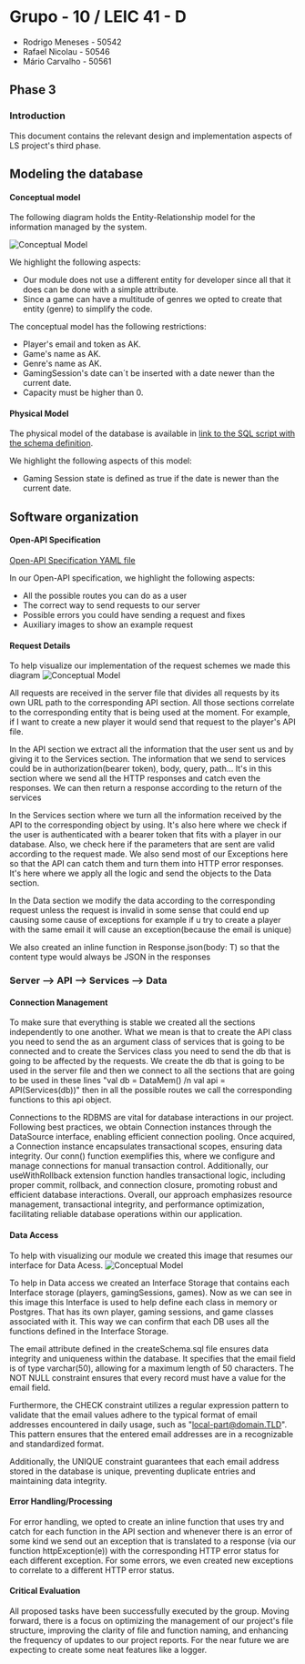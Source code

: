 # Grupo - 10 / LEIC 41 - D
- Rodrigo Meneses - 50542
- Rafael Nicolau - 50546
- Mário Carvalho - 50561

## Phase 3

### Introduction

This document contains the relevant design and implementation aspects of LS project's third phase.

## Modeling the database

#### Conceptual model

The following diagram holds the Entity-Relationship model for the information managed by the system.

![Conceptual Model](assets/ModeloEA.png)

We highlight the following aspects:
-  Our module does not use a different entity for developer since all that it does can be done with a simple attribute.
-  Since a game can have a multitude of genres we opted to create that entity (genre) to simplify the code.

The conceptual model has the following restrictions:
- Player's email and token as AK.
- Game's name as AK.
- Genre's name as AK.
- GamingSession's date can´t be inserted with a date newer than the current date.
- Capacity must be higher than 0.

#### Physical Model

The physical model of the database is available in [link to the SQL script with the schema definition](src/main/sql/createSchema.sql).

We highlight the following aspects of this model:
- Gaming Session state is defined as true if the date is newer than the current date.

## Software organization

#### Open-API Specification

[Open-API Specification YAML file](docs/API-docs%201.0.yaml)

In our Open-API specification, we highlight the following aspects:
- All the possible routes you can do as a user
- The correct way to send requests to our server
- Possible errors you could have sending a request and fixes
- Auxiliary images to show an example request

#### Request Details

To help visualize our implementation of the request schemes we made this diagram
![Conceptual Model](assets/requestDetails.png)

All requests are received in the server file that divides all requests by its own URL path to the corresponding API section. All those sections correlate to the corresponding entity that is being used at the moment.
For example, if I want to create a new player it would send that request to the player's API file.

In the API section we extract all the information that the user sent us and by giving it to the Services section.
The information that we send to services could be in authorization(bearer token), body, query, path...
It's in this section where we send all the HTTP responses and catch even the responses.
We can then return a response according to the return of the services

In the Services section where we turn all the information received by the API to the corresponding object by using.
It's also here where we check if the user is authenticated with a bearer token that fits with a player in our database.
Also, we check here if the parameters that are sent are valid according to the request made.
We also send most of our Exceptions here so that the API can catch them and turn them into HTTP error responses.
It's here where we apply all the logic and send the objects to the Data section.

In the Data section we modify the data according to the corresponding request unless the request is invalid in some sense that could end up causing some cause of exceptions for example if u try to create a player with the same email it will cause an exception(because the email is unique)

We also created an inline function in Response.json(body: T) so that the content type would always be JSON in the responses

### Server --> API --> Services --> Data


#### Connection Management

To make sure that everything is stable we created all the sections independently to one another.
What we mean is that to create the API class you need to send the as an argument class of services that is going to be connected and to create the Services class you need to send the db that is going to be affected by the requests.
We create the db that is going to be used in the server file and then we connect to all the sections that are going to be used in these lines "val db = DataMem() /n val api = API(Services(db))"  then in all the possible routes we call the corresponding functions to this api object.

Connections to the RDBMS are vital for database interactions in our project. Following best practices, we obtain Connection instances through the DataSource interface, enabling efficient connection pooling. Once acquired, a Connection instance encapsulates transactional scopes, ensuring data integrity. Our conn() function exemplifies this, where we configure and manage connections for manual transaction control. Additionally, our useWithRollback extension function handles transactional logic, including proper commit, rollback, and connection closure, promoting robust and efficient database interactions. Overall, our approach emphasizes resource management, transactional integrity, and performance optimization, facilitating reliable database operations within our application.
#### Data Access

To help with visualizing our module we created this image that resumes our interface for Data Acess.
![Conceptual Model](assets/DataAcess.png)

To help in Data access we created an Interface Storage that contains each Interface storage  (players, gamingSessions, games).
Now as we can see in this image this Interface is used to help define each class in memory or Postgres. That has its own player, gaming sessions, and game classes associated with it.
This way we can confirm that each DB uses all the functions defined in the Interface Storage.


The email attribute defined in the createSchema.sql file ensures data integrity and uniqueness within the database. It specifies that the email field is of type varchar(50), allowing for a maximum length of 50 characters. The NOT NULL constraint ensures that every record must have a value for the email field.

Furthermore, the CHECK constraint utilizes a regular expression pattern to validate that the email values adhere to the typical format of email addresses encountered in daily usage, such as "local-part@domain.TLD". This pattern ensures that the entered email addresses are in a recognizable and standardized format.

Additionally, the UNIQUE constraint guarantees that each email address stored in the database is unique, preventing duplicate entries and maintaining data integrity.

#### Error Handling/Processing

For error handling, we opted to create an inline function that uses try and catch for each function in the API section and whenever there is an error of some kind we send out an exception that is translated to a response (via our function httpException(e)) with the corresponding HTTP error status for each different exception.
For some errors, we even created new exceptions to correlate to a different HTTP error status.

#### Critical Evaluation

All proposed tasks have been successfully executed by the group. Moving forward, there is a focus on optimizing the management of our project's file structure, improving the clarity of file and function naming, and enhancing the frequency of updates to our project reports.
For the near future we are expecting to create some neat features like a logger.
